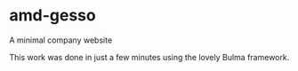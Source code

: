 # amd-gesso
A minimal company website

This work was done in just a few minutes using the lovely Bulma framework.
